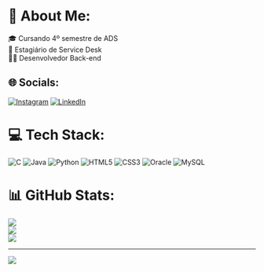 # 💫 About Me:
🎓 Cursando 4º semestre de ADS<br>🔎 Estagiário de Service Desk<br>👨‍💻 Desenvolvedor Back-end


## 🌐 Socials:
[![Instagram](https://img.shields.io/badge/Instagram-%23E4405F.svg?logo=Instagram&logoColor=white)](https://instagram.com/https://www.instagram.com/gusta.rats/) [![LinkedIn](https://img.shields.io/badge/LinkedIn-%230077B5.svg?logo=linkedin&logoColor=white)](https://linkedin.com/in/www.linkedin.com/in/gustavope883) 

# 💻 Tech Stack:
![C](https://img.shields.io/badge/c-%2300599C.svg?style=for-the-badge&logo=c&logoColor=white) ![Java](https://img.shields.io/badge/java-%23ED8B00.svg?style=for-the-badge&logo=openjdk&logoColor=white) ![Python](https://img.shields.io/badge/python-3670A0?style=for-the-badge&logo=python&logoColor=ffdd54) ![HTML5](https://img.shields.io/badge/html5-%23E34F26.svg?style=for-the-badge&logo=html5&logoColor=white) ![CSS3](https://img.shields.io/badge/css3-%231572B6.svg?style=for-the-badge&logo=css3&logoColor=white) ![Oracle](https://img.shields.io/badge/Oracle-F80000?style=for-the-badge&logo=oracle&logoColor=white) ![MySQL](https://img.shields.io/badge/mysql-4479A1.svg?style=for-the-badge&logo=mysql&logoColor=white)
# 📊 GitHub Stats:
![](https://github-readme-stats.vercel.app/api?username=Gustavoo1122&theme=blue_navy&hide_border=true&include_all_commits=true&count_private=false)<br/>
![](https://github-readme-streak-stats.herokuapp.com/?user=Gustavoo1122&theme=blue_navy&hide_border=true)<br/>
![](https://github-readme-stats.vercel.app/api/top-langs/?username=Gustavoo1122&theme=blue_navy&hide_border=true&include_all_commits=true&count_private=false&layout=compact)

---
[![](https://visitcount.itsvg.in/api?id=Gustavoo1122&icon=1&color=1)](https://visitcount.itsvg.in)

<!-- Proudly created with GPRM ( https://gprm.itsvg.in ) -->